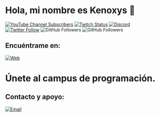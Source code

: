 # Hola, mi nombre es Kenoxys 👋

[![YouTube Channel Subscribers](https://img.shields.io/youtube/channel/subscribers/UC6SVzVTA4j-WEEDDMaVkEiQ?style=social)](https://www.youtube.com/channel/UC6SVzVTA4j-WEEDDMaVkEiQ)
[![Twitch Status](https://img.shields.io/twitch/status/kenoxys?style=social)](https://www.twitch.tv/rogers_a)
[![Discord](https://img.shields.io/discord/1271653656877469821?style=social&label=Discord&logo=discord&color=5865F2)](https://discord.gg/qe8TUKW6)
[![Twitter Follow](https://img.shields.io/twitter/follow/kenoxys54859?style=social)](https://twitter.com/kenoxys54859)
![GitHub Followers](https://img.shields.io/github/followers/Kenoxys?style=social)
![GitHub Followers](https://img.shields.io/github/stars/Kenoxys?style=social)

## Encuéntrame en:

[![Web](https://img.shields.io/badge/Web-Kenoxys.com-14a1f0?style=for-the-badge&logo=dev.to&logoColor=white&labelColor=101010)](https://kenoxys.github.io/rogersacosta/)

# Únete al campus de programación.

## Contacto y apoyo:
[![Email](https://img.shields.io/badge/kenoxys@duck.com-email_personal_-D14836?style=for-the-badge&logo=gmail&logoColor=white&labelColor=101010)](mailto:kenoxys@duck.com)


<!---
Kenoxys/Kenoxys is a ✨ special ✨ repository because its `README.md` (this file) appears on your GitHub profile.
You can click the Preview link to take a look at your changes.
--->
